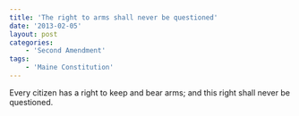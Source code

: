 ```yaml
---
title: 'The right to arms shall never be questioned'
date: '2013-02-05'
layout: post
categories:
    - 'Second Amendment'
tags:
    - 'Maine Constitution'
---
```


Every citizen has a right to keep and bear arms; and this right shall never be questioned.